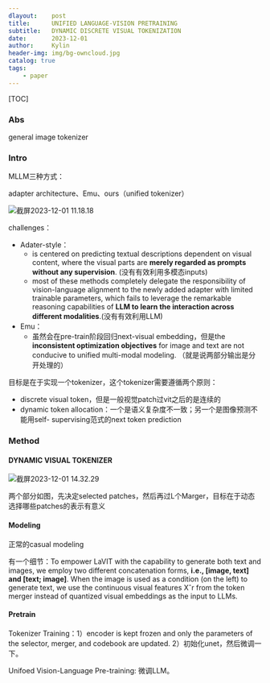 ```yaml
---
dlayout:    post
title:      UNIFIED LANGUAGE-VISION PRETRAINING
subtitle:   DYNAMIC DISCRETE VISUAL TOKENIZATION
date:       2023-12-01
author:     Kylin
header-img: img/bg-owncloud.jpg
catalog: true
tags:
    - paper
---
```




[TOC]

### Abs

general image tokenizer



### Intro



MLLM三种方式：

adapter architecture、Emu、ours（unified tokenizer）

![截屏2023-12-01 11.18.18](http://kylinhub.oss-cn-shanghai.aliyuncs.com/uPic/20231201135942.png)

challenges：

- Adater-style：
  - is centered on predicting textual descriptions dependent on visual content, where the visual parts are **merely regarded as prompts without any supervision**. (没有有效利用多模态inputs)
  - most of these methods completely delegate the responsibility of vision-language alignment to the newly added adapter with limited trainable parameters, which fails to leverage the remarkable reasoning capabilities of **LLM to learn the interaction across different modalities**.(没有有效利用LLM)
- Emu：
  - 虽然会在pre-train阶段回归next-visual embedding，但是the **inconsistent optimization objectives** for image and text are not conducive to unified multi-modal modeling. （就是说两部分输出是分开处理的）



目标是在于实现一个tokenizer，这个tokenizer需要遵循两个原则：

- discrete visual token，但是一般视觉patch过vit之后的是连续的
- dynamic token allocation：一个是语义复杂度不一致；另一个是图像预测不能用self- supervising范式的next token prediction



### Method



#### DYNAMIC VISUAL TOKENIZER

![截屏2023-12-01 14.32.29](http://kylinhub.oss-cn-shanghai.aliyuncs.com/uPic/20231201143240.png)

两个部分如图，先决定selected patches，然后再过L个Marger，目标在于动态选择哪些patches的表示有意义



#### Modeling

正常的casual modeling

有一个细节：To empower LaVIT with the capability to generate both text and images, we employ two different concatenation forms, **i.e., [image, text] and [text; image]**. When the image is used as a condition (on the left) to generate text, we use the continuous visual features Xˆr from the token merger instead of quantized visual embeddings as the input to LLMs.



#### Pretrain

Tokenizer Training：1）encoder is kept frozen and only the parameters of the selector, merger, and codebook are updated. 2）初始化unet，然后微调一下。

Unifoed Vision-Language Pre-training: 微调LLM。





